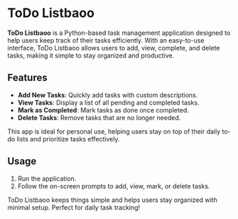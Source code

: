 
# ToDo Listbaoo

**ToDo Listbaoo** is a Python-based task management application designed to help users keep track of their tasks efficiently. With an easy-to-use interface, ToDo Listbaoo allows users to add, view, complete, and delete tasks, making it simple to stay organized and productive.

## Features
- **Add New Tasks**: Quickly add tasks with custom descriptions.
- **View Tasks**: Display a list of all pending and completed tasks.
- **Mark as Completed**: Mark tasks as done once completed.
- **Delete Tasks**: Remove tasks that are no longer needed.

This app is ideal for personal use, helping users stay on top of their daily to-do lists and prioritize tasks effectively.

## Usage
1. Run the application.
2. Follow the on-screen prompts to add, view, mark, or delete tasks.

ToDo Listbaoo keeps things simple and helps users stay organized with minimal setup. Perfect for daily task tracking!
